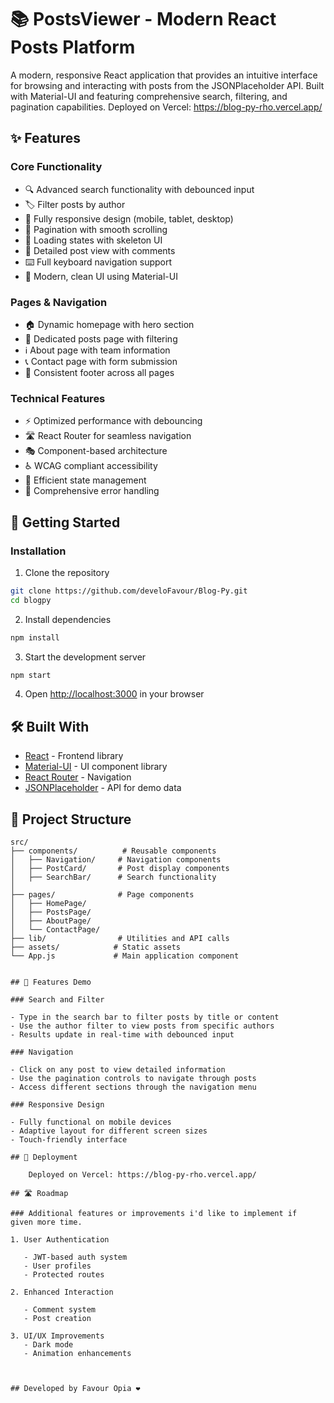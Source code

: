 # 📚 PostsViewer - Modern React Posts Platform

A modern, responsive React application that provides an intuitive interface for browsing and interacting with posts from the JSONPlaceholder API. Built with Material-UI and featuring comprehensive search, filtering, and pagination capabilities.
Deployed on Vercel: https://blog-py-rho.vercel.app/

## ✨ Features

### Core Functionality

- 🔍 Advanced search functionality with debounced input
- 🏷️ Filter posts by author
- 📱 Fully responsive design (mobile, tablet, desktop)
- 📄 Pagination with smooth scrolling
- 💫 Loading states with skeleton UI
- 🎯 Detailed post view with comments
- ⌨️ Full keyboard navigation support
- 🎨 Modern, clean UI using Material-UI

### Pages & Navigation

- 🏠 Dynamic homepage with hero section
- 📝 Dedicated posts page with filtering
- ℹ️ About page with team information
- 📞 Contact page with form submission
- 🦶 Consistent footer across all pages

### Technical Features

- ⚡ Optimized performance with debouncing
- 🛣️ React Router for seamless navigation
- 🎭 Component-based architecture
- ♿ WCAG compliant accessibility
- 🔄 Efficient state management
- 🚦 Comprehensive error handling

## 🚀 Getting Started

### Installation

1. Clone the repository

```bash
git clone https://github.com/develoFavour/Blog-Py.git
cd blogpy
```

2. Install dependencies

```bash
npm install
```

3. Start the development server

```bash
npm start
```

4. Open [http://localhost:3000](http://localhost:3000) in your browser

## 🛠️ Built With

- [React](https://reactjs.org/) - Frontend library
- [Material-UI](https://mui.com/) - UI component library
- [React Router](https://reactrouter.com/) - Navigation
- [JSONPlaceholder](https://jsonplaceholder.typicode.com/) - API for demo data

## 📁 Project Structure

```
src/
├── components/          # Reusable components
│   ├── Navigation/     # Navigation components
│   ├── PostCard/       # Post display components
│   ├── SearchBar/      # Search functionality
│
├── pages/              # Page components
│   ├── HomePage/
│   ├── PostsPage/
│   ├── AboutPage/
│   └── ContactPage/
├── lib/                # Utilities and API calls
├── assets/            # Static assets
└── App.js             # Main application component
```

```

## 📱 Features Demo

### Search and Filter

- Type in the search bar to filter posts by title or content
- Use the author filter to view posts from specific authors
- Results update in real-time with debounced input

### Navigation

- Click on any post to view detailed information
- Use the pagination controls to navigate through posts
- Access different sections through the navigation menu

### Responsive Design

- Fully functional on mobile devices
- Adaptive layout for different screen sizes
- Touch-friendly interface

## 🚀 Deployment

    Deployed on Vercel: https://blog-py-rho.vercel.app/

## 🛣️ Roadmap

### Additional features or improvements i'd like to implement if
given more time.

1. User Authentication

   - JWT-based auth system
   - User profiles
   - Protected routes

2. Enhanced Interaction

   - Comment system
   - Post creation

3. UI/UX Improvements
   - Dark mode
   - Animation enhancements



## Developed by Favour Opia ❤️
```
